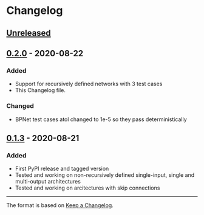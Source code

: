 # Changelog

## [Unreleased]

## [0.2.0] - 2020-08-22

### Added
- Support for recursively defined networks with 3 test cases
- This Changelog file.

### Changed
- BPNet test cases atol changed to 1e-5 so they pass deterministically

## [0.1.3] - 2020-08-21
### Added
- First PyPI release and tagged version
- Tested and working on non-recursively defined single-input, single and multi-output architectures
- Tested and working on arcitectures with skip connections

--- 
The format is based on [Keep a Changelog](https://keepachangelog.com/en/1.0.0/).


[unreleased]: https://github.com/olivierlacan/keep-a-changelog/compare/v1.2.0...HEAD
[0.2.0]: https://github.com/kundajelab/fastISM/releases/compare/v0.1.3...v0.2.0
[0.1.3]: https://github.com/kundajelab/fastISM/releases/tag/v0.1.3
